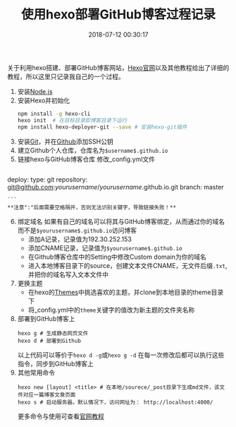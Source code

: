 ﻿---
title: 使用hexo部署GitHub博客过程记录
date: 2018-07-12 00:30:17
tags: 
	- miscellaneous
---
关于利用hexo搭建、部署GitHub博客网站，[Hexo官网](https://hexo.io/ "Hexo官网")以及其他教程给出了详细的教程，所以这里只记录我自己的一个过程。

1. 安装[Node.js](http://nodejs.org/en/download/)
2. 安装Hexo并初始化
	```  bash
	npm install -g hexo-cli 
	hexo init  # 在目标目录即博客目录下运行
	npm install hexo-deployer-git --save # 安装hexo-git插件
	```
3. 安装[Git](https://git-scm.com/download/win)，并在[Github](https://github.com/)添加SSH公钥
4. 建立Github个人仓库，仓库名为`$username$.github.io`
5. 链接hexo与GitHub博客仓库
	修改_config.yml文件
	```
deploy:
 	type: git
 	repository: git@github.com:$yourusername$/$yourusername$.github.io.git
 	branch: master

	```
	**注意":"后面需要空格隔开，否则无法识别关键字，导致链接失败！**
6. 绑定域名
	如果有自己的域名可以将其与GitHub博客绑定，从而通过你的域名而不是`$yourusername$.github.io`访问博客
	- 添加A记录，记录值为192.30.252.153
	- 添加CNAME记录，记录值为`$yourusername$.github.io`
	- 在Github博客仓库中的Setting中修改Custom domain为你的域名
	- 进入本地博客目录下的source，创建文本文件CNAME，无文件后缀`.txt`,并把你的域名写入文本文件中
7. 更换主题
	- 在hexo的[Themes](https://hexo.io/themes/)中挑选喜欢的主题，并clone到本地目录的theme目录下
	- 将_config.yml中的`theme`关键字的值改为新主题的文件夹名称
8. 部署到GitHub博客上
	```
	hexo g # 生成静态网页文件
	hexo d # 部署到Github
	```
	以上代码可以等价于`hexo d -g`或`hexo g -d` 在每一次修改后都可以执行这些指令，同步到GitHub博客上
9. 其他常用命令
	```
	hexo new [layout] <title> # 在本地/sourece/_post目录下生成md文件，该文件对应一篇博客文章页面
	hexo s # 启动服务器。默认情况下，访问网址为： http://localhost:4000/
	```
	更多命令与使用可查看[官网教程](https://hexo.io/zh-cn/docs/)
